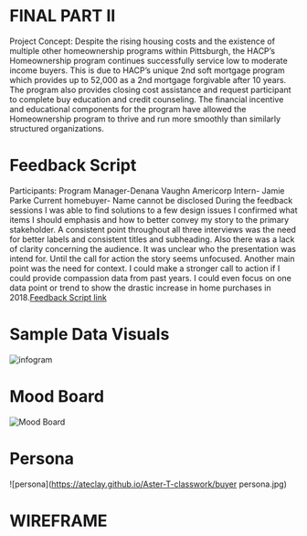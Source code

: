 
# FINAL PART II
Project  Concept:
Despite the rising housing costs and the existence of multiple other homeownership programs within Pittsburgh, the HACP’s Homeownership program continues successfully  service low to moderate income buyers. This is due to HACP’s unique 2nd soft mortgage program which provides up to 52,000 as a 2nd mortgage forgivable after 10 years. The program also provides closing cost assistance and request participant to complete buy education and credit counseling. The financial incentive and educational components for the program have allowed the Homeownership program to thrive and run more smoothly than similarly structured organizations.
# Feedback Script
Participants:
Program Manager-Denana Vaughn 
Americorp Intern- Jamie Parke
Current homebuyer- Name cannot be disclosed 
During the feedback sessions I was able to find solutions to a few design issues I confirmed what items I should emphasis and how to better convey my story to the primary stakeholder. A consistent point throughout  all three interviews was the need for better labels and consistent titles and subheading. Also there was a lack of clarity concerning the audience. It was unclear who the presentation was intend for. Until the call for action the story seems unfocused. 
Another main point was the need for context. I could make a stronger call to action if I could provide compassion data from past years. I could even focus on one data point or trend to show the drastic increase in home purchases in 2018.[Feedback Script link](https://ateclay.github.io/Aster-T-classwork/SCRIPT.pdf)
# Sample Data Visuals
![infogram](https://ateclay.github.io/Aster-T-classwork/aFFORDABILITY.png)
# Mood Board 
![Mood Board](https://ateclay.github.io/Aster-T-classwork/3,000,000,000.jpg)
# Persona 
![persona](https://ateclay.github.io/Aster-T-classwork/buyer persona.jpg)
# WIREFRAME 

